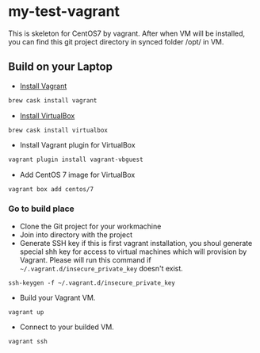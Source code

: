 # my-test-vagrant
This is skeleton for CentOS7 by vagrant.
After when VM will be installed, you can find this git project directory in synced folder /opt/<project name> in VM.

## Build on your Laptop
 * [Install Vagrant](https://www.vagrantup.com/downloads.html)
 ```bash
 brew cask install vagrant
 ```
 * [Install VirtualBox](https://www.virtualbox.org/wiki/Downloads)
 ```
 brew cask install virtualbox
 ```
 * Install Vagrant plugin for VirtualBox 
 ```bash
 vagrant plugin install vagrant-vbguest
 ```
 * Add CentOS 7 image for VirtualBox 
 ```
 vagrant box add centos/7
 ```

 ### Go to build place
 * Clone the Git project for your workmachine
 * Join into directory with the project
 * Generate SSH key
 if this is first vagrant installation, you shoul generate special shh key for access to virtual machines which will provision by Vagrant. Please will run this command if `~/.vagrant.d/insecure_private_key` doesn't exist.
 ```
 ssh-keygen -f ~/.vagrant.d/insecure_private_key
 ```
 * Build your Vagrant VM.
 ```
 vagrant up
 ```
 * Connect to your builded VM.
 ```
 vagrant ssh
 ```